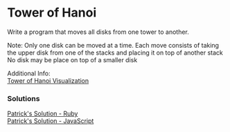 Tower of Hanoi
===

Write a program that moves all disks from one tower to another.

Note:
Only one disk can be moved at a time.
Each move consists of taking the upper disk from one of the stacks and placing it on top of another stack
No disk may be place on top of a smaller disk

Additional Info:  
[Tower of Hanoi Visualization](http://en.wikipedia.org/wiki/Tower_of_Hanoi#mediaviewer/File:Tower_of_Hanoi_4.gif)

### Solutions
[Patrick's Solution - Ruby](https://github.com/adowns01/Intro-to-Whiteboarding-DBC/blob/master/RecursionSolutions/ruby/towers_of_hanoi.rb)  
[Patrick's Solution - JavaScript](https://github.com/adowns01/Intro-to-Whiteboarding-DBC/blob/master/RecursionSolutions/js/towers_of_hanoi.js)